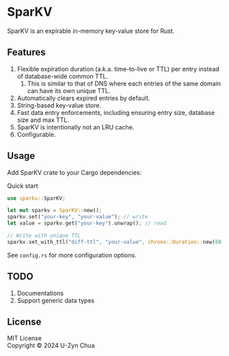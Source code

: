 # SparKV

SparKV is an expirable in-memory key-value store for Rust.

## Features

1. Flexible expiration duration (a.k.a. time-to-live or TTL) per entry instead of database-wide common TTL.
    1. This is similar to that of DNS where each entries of the same domain can have its own unique TTL.
2. Automatically clears expired entries by default.
3. String-based key-value store.
4. Fast data entry enforcements, including ensuring entry size, database size and max TTL.
5. SparKV is intentionally not an LRU cache.
6. Configurable.

## Usage

Add SparKV crate to your Cargo dependencies:

Quick start

```rust
use sparkv::SparKV;

let mut sparkv = SparKV::new();
sparkv.set("your-key", "your-value"); // write
let value = sparkv.get("your-key").unwrap(); // read

// Write with unique TTL
sparkv.set_with_ttl("diff-ttl", "your-value", chrono::Duration::new(60, 0));
```

See `config.rs` for more configuration options.

## TODO

1. Documentations
1. Support generic data types

## License

MIT License<br>
Copyright © 2024 U-Zyn Chua
